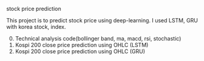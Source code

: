 stock price prediction

This project is to predict stock price using deep-learning.
I used LSTM, GRU with korea stock, index.

00. Technical analysis code(bollinger band, ma, macd, rsi, stochastic)
1. Kospi 200 close price prediction using OHLC (LSTM)
2. Kospi 200 close price prediction using OHLC (GRU)
